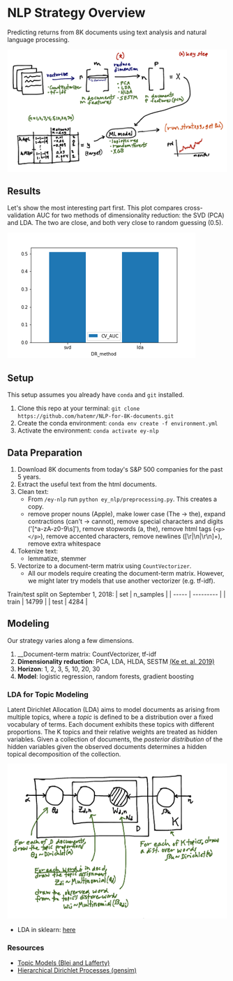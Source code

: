 # NLP Strategy Overview
Predicting returns from 8K documents using text analysis and natural language processing.

![strategy](images/strategy_overview.png)

## Results
Let's show the most interesting part first. This plot compares cross-validation AUC for two methods of dimensionality reduction: the SVD (PCA) and LDA. The two are close, and both very close to random guessing (0.5).

![results1](images/results1.png)

## Setup
This setup assumes you already have `conda` and `git` installed.
1. Clone this repo at your terminal: `git clone https://github.com/hatemr/NLP-for-8K-documents.git`
2. Create the conda environment: `conda env create -f environment.yml`
3. Activate the environment: `conda activate ey-nlp`

## Data Preparation
1. Download 8K documents from today's S&P 500 companies for the past 5 years.
2. Extract the useful text from the html documents.
3. Clean text: 
    * From `/ey-nlp` run `python ey_nlp/preprocessing.py`. This creates a copy.
    * remove proper nouns (Apple), make lower case (The -> the), expand contractions (can't -> cannot), remove special characters and digits ('[^a-zA-z0-9\s]'), remove stopwords (a, the), remove html tags (`<p></p>`), remove accented characters, remove newlines ([\r|\n|\r\n]+), remove extra whitespace
4. Tokenize text:
    * lemmatize, stemmer
5. Vectorize to a document-term matrix using `CountVectorizer`.
    * All our models require creating the document-term matrix. However, we 
  might later try models that use another vectorizer (e.g. tf-idf).

Train/test split on September 1, 2018:
| set   | n_samples |
| ----- | --------- |
| train | 14799     |
| test  | 4284      |
    
## Modeling
Our strategy varies along a few dimensions.

1. __Document-term matrix: CountVectorizer, tf-idf
2. __Dimensionality reduction__: PCA, LDA, HLDA, SESTM [(Ke et. al. 2019)](references/Predicting_Returns_with_Text_Data.pdf)
3. __Horizon__: 1, 2, 3, 5, 10, 20, 30
4. __Model__: logistic regression, random forests, gradient boosting

### LDA for Topic Modeling
Latent Dirichlet Allocation (LDA) aims to model documents as arising from multiple topics, where a _topic_ is defined to be a distribution over a fixed vocabulary of terms. Each document exhibits these topics with different proportions. The K topics and their relative weights are treated as hidden variables. Given a collection of documents, the _posterior distribution_ of the hidden variables given the observed documents determines a hidden topical decomposition of the collection.

![latent dirichlet allocation](images/lda.png)

* LDA in sklearn: [here](https://scikit-learn.org/stable/modules/decomposition.html#latent-dirichlet-allocation-lda)

### Resources
* [Topic Models (Blei and Lafferty)](http://citeseerx.ist.psu.edu/viewdoc/download?doi=10.1.1.186.4283&rep=rep1&type=pdf)
* [Hierarchical Dirichlet Processes (gensim)](https://www.stat.berkeley.edu/~aldous/206-Exch/Papers/hierarchical_dirichlet.pdf)